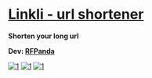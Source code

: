 # [Linkli - url shortener](https://linkli.000.pe)

**Shorten your long url**

**Dev: [RFPanda](https://tgme.gq/rfpanda)**

[![1](https://github.com/RFPanda/linkli-url-shortener/blob/main/assets/main.jpg)](https://linkli.ml)
[![1](https://github.com/RFPanda/linkli-url-shortener/blob/main/assets/assets(1).png)](https://linkli.ml)
[![1](https://github.com/RFPanda/linkli-url-shortener/blob/main/assets/assets(2).png)](https://linkli.ml)
